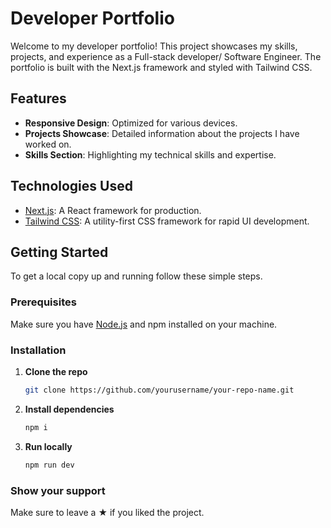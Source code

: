 # Developer Portfolio

Welcome to my developer portfolio! This project showcases my skills, projects, and experience as a Full-stack developer/ Software Engineer. The portfolio is built with the Next.js framework and styled with Tailwind CSS.

## Features

- **Responsive Design**: Optimized for various devices.
- **Projects Showcase**: Detailed information about the projects I have worked on.
- **Skills Section**: Highlighting my technical skills and expertise.

## Technologies Used

- [Next.js](https://nextjs.org/): A React framework for production.
- [Tailwind CSS](https://tailwindcss.com/): A utility-first CSS framework for rapid UI development.

## Getting Started

To get a local copy up and running follow these simple steps.

### Prerequisites

Make sure you have [Node.js](https://nodejs.org/) and npm installed on your machine.

### Installation

1. **Clone the repo**
   ```sh
   git clone https://github.com/yourusername/your-repo-name.git
   ```
2. **Install dependencies**
   ```sh
   npm i
   ```
3. **Run locally**
   ```sh
   npm run dev
   ```
### Show your support
Make sure to leave a  &#9733; if you liked the project.
